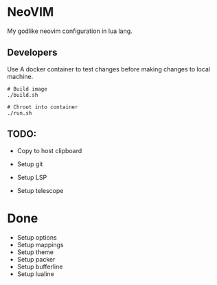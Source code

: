# NeoVIM

My godlike neovim configuration in lua lang.

## Developers

Use A docker container to test changes before making changes to local machine.

```shell
# Build image
./build.sh

# Chroot into container
./run.sh
```

## TODO:

* Copy to host clipboard

* Setup git
* Setup LSP
* Setup telescope

# Done

* Setup options
* Setup mappings
* Setup theme
* Setup packer
* Setup bufferline
* Setup lualine
